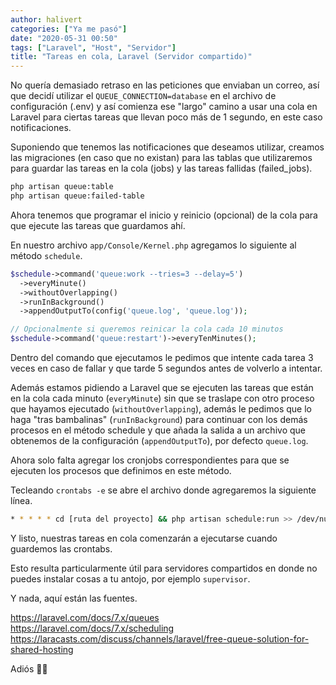 ```yaml
---
author: halivert
categories: ["Ya me pasó"]
date: "2020-05-31 00:50"
tags: ["Laravel", "Host", "Servidor"]
title: "Tareas en cola, Laravel (Servidor compartido)"
---
```


No quería demasiado retraso en las peticiones que enviaban un correo, así que
decidí utilizar el `QUEUE_CONNECTION=database` en el archivo de configuración
(.env) y así comienza ese "largo" camino a usar una cola en Laravel para ciertas
tareas que llevan poco más de 1 segundo, en este caso notificaciones.

<!-- Seguir leyendo -->

Suponiendo que tenemos las notificaciones que deseamos utilizar, creamos las
migraciones (en caso que no existan) para las tablas que utilizaremos para
guardar las tareas en la cola (jobs) y las tareas fallidas (failed_jobs).

```sh
php artisan queue:table
php artisan queue:failed-table
```

Ahora tenemos que programar el inicio y reinicio (opcional) de la cola para que
ejecute las tareas que guardamos ahí.

En nuestro archivo `app/Console/Kernel.php` agregamos lo siguiente al método
`schedule`.

```php
$schedule->command('queue:work --tries=3 --delay=5')
  ->everyMinute()
  ->withoutOverlapping()
  ->runInBackground()
  ->appendOutputTo(config('queue.log', 'queue.log'));

// Opcionalmente si queremos reinicar la cola cada 10 minutos
$schedule->command('queue:restart')->everyTenMinutes();
```

Dentro del comando que ejecutamos le pedimos que intente cada tarea 3 veces en
caso de fallar y que tarde 5 segundos antes de volverlo a intentar.

Además estamos pidiendo a Laravel que se ejecuten las tareas que están en la
cola cada minuto (`everyMinute`) sin que se traslape con otro proceso que
hayamos ejecutado (`withoutOverlapping`), además le pedimos que lo haga "tras
bambalinas" (`runInBackground`) para continuar con los demás procesos en el
método schedule y que añada la salida a un archivo que obtenemos de la
configuración (`appendOutputTo`), por defecto `queue.log`.

Ahora solo falta agregar los cronjobs correspondientes para que se ejecuten los
procesos que definimos en este método.

Tecleando `crontabs -e` se abre el archivo donde agregaremos la siguiente línea.

```sh
* * * * * cd [ruta del proyecto] && php artisan schedule:run >> /dev/null 2>&1
```

Y listo, nuestras tareas en cola comenzarán a ejecutarse cuando guardemos las
crontabs.

Esto resulta particularmente útil para servidores compartidos en donde no puedes
instalar cosas a tu antojo, por ejemplo `supervisor`.

Y nada, aquí están las fuentes.

<https://laravel.com/docs/7.x/queues><br>
<https://laravel.com/docs/7.x/scheduling><br>
<https://laracasts.com/discuss/channels/laravel/free-queue-solution-for-shared-hosting>

Adiós 👋🏽
